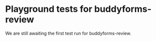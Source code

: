 # Playground tests for buddyforms-review
We are still awaiting the first test run for buddyforms-review.
